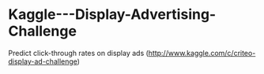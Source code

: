 Kaggle---Display-Advertising-Challenge
======================================

Predict click-through rates on display ads (http://www.kaggle.com/c/criteo-display-ad-challenge)
